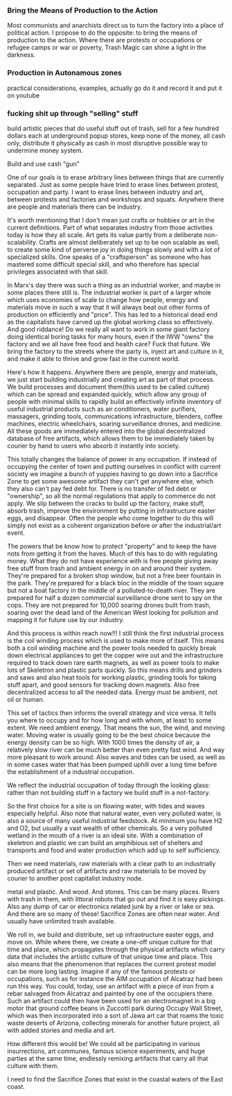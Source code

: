 
### Bring the Means of Production to the Action


Most communists and anarchists direct us to turn the factory into a place of political action.  I propose to do the opposite: to bring the means of production to the action.  Where there are protests or occupations or refugee camps or war or poverty, Trash Magic can shine a light in the darkness.

### Production in Autonamous zones

practical considerations, examples, actually go do it and record it and put it on youtube

### fucking shit up through "selling" stuff

build artistic pieces that do useful stuff out of trash, sell for a few hundred dollars each at underground popup stores, keep none of the money, all cash only, distribute it physically as cash in most disruptive possible way to undermine money system.  

Build and use cash "gun"

One of our goals is to erase arbitrary lines between things that are currently separated.  Just as some people have tried to erase lines between protest, occupation and party. I want to erase lines between industry and art, between protests and factories and workshops and squats.  Anywhere there are people and materials there can be industry. 

It's worth mentioning that I don't mean just crafts or hobbies or art in the current definitions.  Part of what separates industry from those activities today is how they all scale.  Art gets its value partly from a deliberate non-scalability.  Crafts are almost deliberately set up to be non scalable as well, to create some kind of perverse joy in doing things slowly and with a lot of specialized skills.  One speaks of a "craftsperson" as someone who has mastered some difficult special skill, and who therefore has special privileges associated with that skill.  

In Marx's day there was such a thing as an industrial worker, and maybe in some places there still is.  The industrial worker is part of a larger whole which uses economies of scale to change how people, energy and materials move in such a way that it will always beat out other forms of production on efficiently and "price".  This has led to a historical dead end as the capitalists have carved up the global working class so effectively.  And good riddance!  Do we really all want to work in some giant factory doing identical boring tasks for many hours, even if the IWW "owns" the factory and we all have free food and health care? Fuck that future. We bring the factory to the streets where the party is, inject art and culture in it, and make it able to thrive and grow fast in the current world. 

Here's how it happens.  Anywhere there are people, energy and materials, we just start building industrially and creating art as part of that process. We build processes and document them(this used to be called culture) which can be spread  and expanded quickly, which allow any group of people with minimal skills to rapidly build an effectively infinite inventory of useful industrial products such as air conditioners, water purifiers, massagers, grinding tools, communications infrastructure, blenders, coffee machines, electric wheelchairs, soaring surveillance drones, and medicine.  All these goods are immediately entered into the global decentralized database of free artifacts, which allows them to be immediately taken by courier by hand to users who absorb it instantly into society.  

This totally changes the balance of power in any occupation.  If instead of occupying the center of town and putting ourselves in conflict with current society we imagine a bunch of yuppies having to go down into a Sacrifice Zone to get some awesome artifact they can't get anywhere else, which they also can't pay fed debt for. There is no transfer of fed debt or "ownership", so all the normal regulations that apply to commerce do not apply.  We slip between the cracks to build up the factory, make stuff, absorb trash, improve the environment by putting in infrastructure easter eggs, and disappear.  Often the people who come together to do this will simply not exist as a coherent organization before or after the industrial/art event.  

The powers that be know how to protect "property" and to keep the have nots from getting it from the haves.  Much of this has to do with regulating money.  What they do not have experience with is free people giving away free stuff from trash and ambient energy in on and around their system.  They're prepared for a broken shop window, but not a free beer fountain in the park.  They're prepared for a black bloc in the middle of the town square but not a boat factory in the middle of a polluted-to-death river.  They are prepared for half a dozen commercial surveillance drone sent to spy on the cops.  They are not prepared for 10,000 soaring drones built from trash, soaring over the dead land of the American West looking for pollution and mapping it for future use by our industry.  

And this process is within reach now!!!  I still think the first industrial process is the coil winding process which is used to make more of itself.  This means both a coil winding machine and the power tools needed to quickly break down electrical appliances to get the copper wire out and the infrastructure required to track down rare earth magnets, as well as power tools to make lots of Skeletron and plastic parts quickly.  So this means drills and grinders and saws and also heat tools for working plastic, grinding tools for taking stuff apart, and good sensors for tracking down magnets.  Also free decentralized access to all the needed data. Energy must be ambient, not oil or human. 

This set of tactics then informs the overall strategy and vice versa.  It tells you where to occupy and for how long and with whom, at least to some extent.  We need ambient energy. That means the sun, the wind, and moving water.  Moving water is usually going to be the best choice because the energy density can be so high.  With 1000 times the density of air, a relatively slow river can be much better than even pretty fast wind.  And way more pleasant to work around.  Also waves and tides can be used, as well as in some cases water that has been pumped uphill over a long time before the establishment of a industrial occupation.  

We reflect the industrial occupation of today through the looking glass: rather than not building stuff in a factory we build stuff in a not-factory.  

So the first choice for a site is on flowing water, with tides and waves especially helpful.  Also note that natural water, even very polluted water, is also a source of many useful industrial feedstock.  At minimum you have H2 and O2, but usually a vast wealth of other chemicals.  So a very polluted wetland in the mouth of a river is an ideal site.  With a combination of skeletron and plastic we can build an amphibious set of shelters and transports and food and water production which add up to self sufficiency.  

Then we need materials, raw materials with a clear path to an industrially produced artifact or set of artifacts and raw materials to be moved by courier to another post capitalist industry node.  

metal and plastic.  And wood.  And stones.  This can be many places.  Rivers with trash in them, with littoral robots that go out and find it is easy pickings.  Also any dump of car or electronics related junk by a river or lake or sea.  And there are so many of these! Sacrifice Zones are often near water.  And usually have unlimited trash available.  

We roll in, we build and distribute, set up infrastructure easter eggs, and move on.  While where there, we create a one-off unique culture for that time and place, which propagates through the physical artifacts which carry data that includes the artistic culture of that unique time and place.  This also means that the phenomenon that replaces the current protest model can be more long lasting.  Imagine if any of the famous protests or occupations, such as for instance the AIM occupation of Alcatraz had been run this way.  You could, today, use an artifact with a piece of iron from a rebar salvaged from Alcatraz and painted by one of the occupiers there.  Such an artifact could then have been used for an electromagnet in a big motor that ground coffee beans in Zuccotti park during Occupy Wall Street, which was then incorporated into a sort of Jawa art car that roams the toxic waste deserts of Arizona, collecting minerals for another future project, all with added stories and media and art.  

How different this would be! We could all be participating in various insurrections, art communes, famous science experiments, and huge parties at the same time, endlessly remixing artifacts that carry all that culture with them.  

I need to find the Sacrifice Zones that exist in the coastal waters of the East coast.  